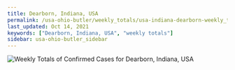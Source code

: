 ```yaml
---
title: Dearborn, Indiana, USA
permalink: /usa-ohio-butler/weekly_totals/usa-indiana-dearborn-weekly_totals.html
last_updated: Oct 14, 2021
keywords: ["Dearborn, Indiana, USA", "weekly totals"]
sidebar: usa-ohio-butler_sidebar
---
```


![Weekly Totals of Confirmed Cases for Dearborn, Indiana, USA](/covid_tracker/images/graphs/usa-indiana-dearborn-weekly_totals_graph.png)
